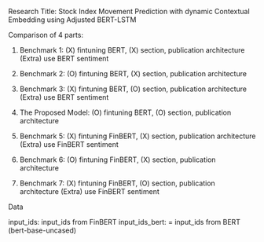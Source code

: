 Research Title: Stock Index Movement Prediction with dynamic Contextual Embedding using Adjusted BERT-LSTM

Comparison of 4 parts:
1. Benchmark 1:        (X) fintuning BERT, (X) section, publication architecture  (Extra) use BERT sentiment
2. Benchmark 2:        (O) fintuning BERT, (X) section, publication architecture
3. Benchmark 3:        (X) fintuning BERT, (O) section, publication architecture  (Extra) use BERT sentiment
4. The Proposed Model: (O) fintuning BERT, (O) section, publication architecture

5. Benchmark 5:        (X) fintuning FinBERT, (X) section, publication architecture  (Extra) use FinBERT sentiment
6. Benchmark 6:        (O) fintuning FinBERT, (X) section, publication architecture
7. Benchmark 7:        (X) fintuning FinBERT, (O) section, publication architecture  (Extra) use FinBERT sentiment


Data

input_ids: input_ids from FinBERT
input_ids_bert: = input_ids from BERT (bert-base-uncased)
